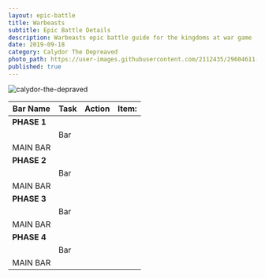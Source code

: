 ```yaml
---
layout: epic-battle
title: Warbeasts
subtitle: Epic Battle Details
description: Warbeasts epic battle guide for the kingdoms at war game
date: 2019-09-18
category: Calydor The Depreaved
photo_path: https://user-images.githubusercontent.com/2112435/29604611-471d97de-87a5-11e7-944c-aa404c7a63c3.png
published: true
---
```

![calydor-the-depraved](https://user-images.githubusercontent.com/2112435/29604611-471d97de-87a5-11e7-944c-aa404c7a63c3.png)


| Bar Name | Task | Action | Item: |
| --- | --- | --- | --- |
| __PHASE 1__ | | | |
| | Bar | | |
| MAIN BAR | | | |
| __PHASE 2__ | | | |
| | Bar | | |
| MAIN BAR | | | |
| __PHASE 3__ | | | |
| | Bar | | |
| MAIN BAR | | | |
| __PHASE 4__ | | | |
| | Bar | | |
| MAIN BAR | | | |
